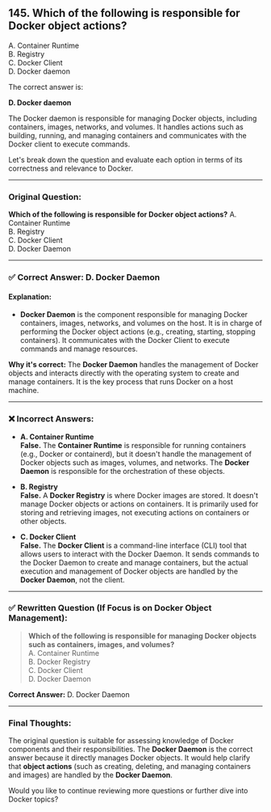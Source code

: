 ## 145. Which of the following is responsible for Docker object actions?
A. Container Runtime  
B. Registry  
C. Docker Client  
D. Docker daemon  

The correct answer is:

**D. Docker daemon**

The Docker daemon is responsible for managing Docker objects, including containers, images, networks, and volumes. It handles actions such as building, running, and managing containers and communicates with the Docker client to execute commands.




Let's break down the question and evaluate each option in terms of its correctness and relevance to Docker.

---

### **Original Question:**

**Which of the following is responsible for Docker object actions?**
A. Container Runtime  
B. Registry  
C. Docker Client  
D. Docker Daemon

---

### ✅ **Correct Answer: D. Docker Daemon**

#### **Explanation:**

- **Docker Daemon** is the component responsible for managing Docker containers, images, networks, and volumes on the host. It is in charge of performing the Docker object actions (e.g., creating, starting, stopping containers). It communicates with the Docker Client to execute commands and manage resources.
  
**Why it's correct:** The **Docker Daemon** handles the management of Docker objects and interacts directly with the operating system to create and manage containers. It is the key process that runs Docker on a host machine.

---

### ❌ **Incorrect Answers:**

- **A. Container Runtime**  
  **False.** The **Container Runtime** is responsible for running containers (e.g., Docker or containerd), but it doesn't handle the management of Docker objects such as images, volumes, and networks. The **Docker Daemon** is responsible for the orchestration of these objects.
  
- **B. Registry**  
  **False.** A **Docker Registry** is where Docker images are stored. It doesn't manage Docker objects or actions on containers. It is primarily used for storing and retrieving images, not executing actions on containers or other objects.

- **C. Docker Client**  
  **False.** The **Docker Client** is a command-line interface (CLI) tool that allows users to interact with the Docker Daemon. It sends commands to the Docker Daemon to create and manage containers, but the actual execution and management of Docker objects are handled by the **Docker Daemon**, not the client.

---

### ✅ **Rewritten Question (If Focus is on Docker Object Management):**

> **Which of the following is responsible for managing Docker objects such as containers, images, and volumes?**  
A. Container Runtime  
B. Docker Registry  
C. Docker Client  
D. Docker Daemon

**Correct Answer:** D. Docker Daemon

---

### **Final Thoughts:**

The original question is suitable for assessing knowledge of Docker components and their responsibilities. The **Docker Daemon** is the correct answer because it directly manages Docker objects. It would help clarify that **object actions** (such as creating, deleting, and managing containers and images) are handled by the **Docker Daemon**.

Would you like to continue reviewing more questions or further dive into Docker topics?
